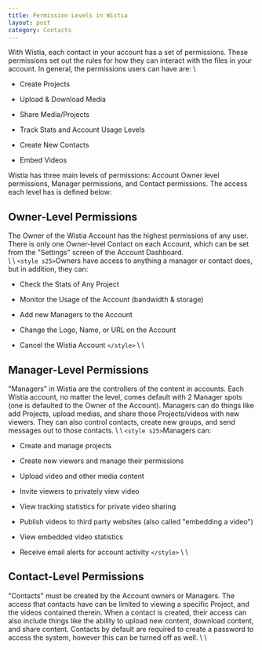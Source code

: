 ```yaml
---
title: Permission Levels in Wistia
layout: post
category: Contacts
---
```


With Wistia, each contact in your account has a set of permissions.  These permissions set out the rules for how they can interact with the files in your account.  In general, the permissions users can have are:
\\

*  Create Projects

*  Upload & Download Media

*  Share Media/Projects

*  Track Stats and Account Usage Levels

*  Create New Contacts

*  Embed Videos

Wistia has three main levels of permissions: Account Owner level permissions, Manager permissions, and Contact permissions.  The access each level has is defined below:

## Owner-Level Permissions

The Owner of the Wistia Account has the highest permissions of any user.  There is only one Owner-level Contact on each Account, which can be set from the "Settings" screen of the Account Dashboard.  
\\
\\
`<style s25>`Owners have access to anything a manager or contact does, but in addition, they can:

*  Check the Stats of Any Project

*  Monitor the Usage of the Account (bandwidth & storage)

*  Add new Managers to the Account

*  Change the Logo, Name, or URL on the Account

*  Cancel the Wistia Account
`</style>`
\\
\\
## Manager-Level Permissions

"Managers" in Wistia are the controllers of the content in accounts.  Each Wistia account, no matter the level, comes default with 2 Manager spots (one is defaulted to the Owner of the Account).  Managers can do things like add Projects, upload medias, and share those Projects/videos with new viewers.  They can also control contacts, create new groups, and send messages out to those contacts.
\\
\\
`<style s25>`Managers can:

*  Create and manage projects

*  Create new viewers and manage their permissions

*  Upload video and other media content

*  Invite viewers to privately view video

*  View tracking statistics for private video sharing

*  Publish videos to third party websites (also called "embedding a video")

*  View embedded video statistics

*  Receive email alerts for account activity
`</style>`
\\
\\
## Contact-Level Permissions

"Contacts" must be created by the Account owners or Managers.  The access that contacts have can be limited to viewing a specific Project, and the videos contained therein.  When a contact is created, their access can also include things like the ability to upload new content, download content, and share content.  Contacts by default are required to create a password to access the system, however this can be turned off as well.
\\
\\



